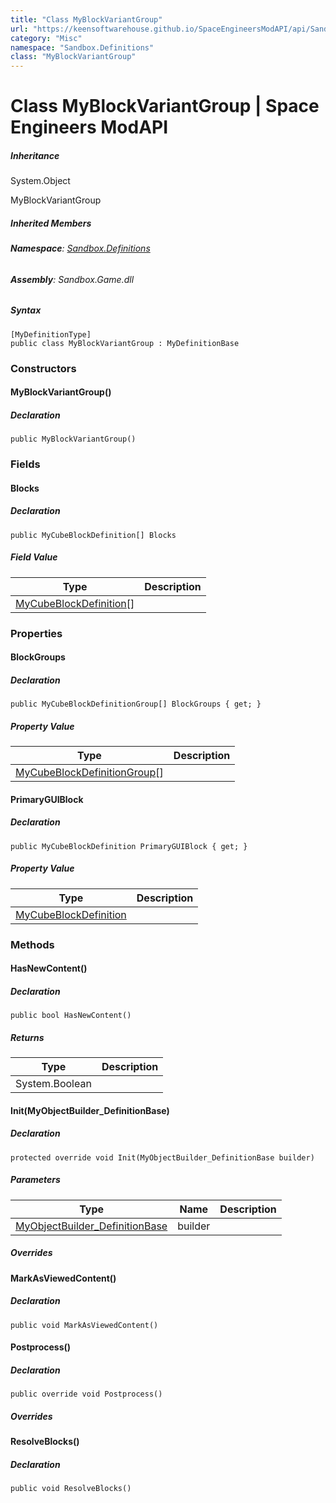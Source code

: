 ```yaml
---
title: "Class MyBlockVariantGroup"
url: "https://keensoftwarehouse.github.io/SpaceEngineersModAPI/api/Sandbox.Definitions.MyBlockVariantGroup.html"
category: "Misc"
namespace: "Sandbox.Definitions"
class: "MyBlockVariantGroup"
---
```


# Class MyBlockVariantGroup | Space Engineers ModAPI

##### Inheritance

System.Object

MyBlockVariantGroup

##### Inherited Members

###### **Namespace**: [Sandbox.Definitions](https://keensoftwarehouse.github.io/SpaceEngineersModAPI/api/Sandbox.Definitions.html)

###### **Assembly**: Sandbox.Game.dll

##### Syntax

```
[MyDefinitionType]
public class MyBlockVariantGroup : MyDefinitionBase
```

### Constructors

#### MyBlockVariantGroup()

##### Declaration

```
public MyBlockVariantGroup()
```

### Fields

#### Blocks

##### Declaration

```
public MyCubeBlockDefinition[] Blocks
```

##### Field Value

| Type | Description |
| --- | --- |
| [MyCubeBlockDefinition](https://keensoftwarehouse.github.io/SpaceEngineersModAPI/api/Sandbox.Definitions.MyCubeBlockDefinition.html)\[\] |     |

### Properties

#### BlockGroups

##### Declaration

```
public MyCubeBlockDefinitionGroup[] BlockGroups { get; }
```

##### Property Value

| Type | Description |
| --- | --- |
| [MyCubeBlockDefinitionGroup](https://keensoftwarehouse.github.io/SpaceEngineersModAPI/api/Sandbox.Definitions.MyCubeBlockDefinitionGroup.html)\[\] |     |

#### PrimaryGUIBlock

##### Declaration

```
public MyCubeBlockDefinition PrimaryGUIBlock { get; }
```

##### Property Value

| Type | Description |
| --- | --- |
| [MyCubeBlockDefinition](https://keensoftwarehouse.github.io/SpaceEngineersModAPI/api/Sandbox.Definitions.MyCubeBlockDefinition.html) |     |

### Methods

#### HasNewContent()

##### Declaration

```
public bool HasNewContent()
```

##### Returns

| Type | Description |
| --- | --- |
| System.Boolean |     |

#### Init(MyObjectBuilder\_DefinitionBase)

##### Declaration

```
protected override void Init(MyObjectBuilder_DefinitionBase builder)
```

##### Parameters

| Type | Name | Description |
| --- | --- | --- |
| [MyObjectBuilder\_DefinitionBase](https://keensoftwarehouse.github.io/SpaceEngineersModAPI/api/VRage.Game.MyObjectBuilder_DefinitionBase.html) | builder |     |

##### Overrides

#### MarkAsViewedContent()

##### Declaration

```
public void MarkAsViewedContent()
```

#### Postprocess()

##### Declaration

```
public override void Postprocess()
```

##### Overrides

#### ResolveBlocks()

##### Declaration

```
public void ResolveBlocks()
```